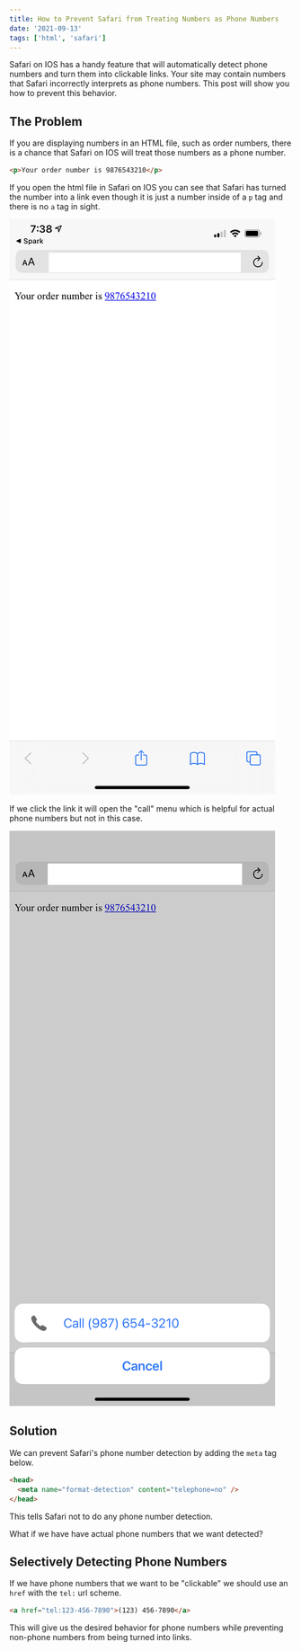 ```yaml
---
title: How to Prevent Safari from Treating Numbers as Phone Numbers
date: '2021-09-13'
tags: ['html', 'safari']
---
```


Safari on IOS has a handy feature that will automatically detect phone numbers and turn them into clickable links. Your site may contain numbers that Safari incorrectly interprets as phone numbers. This post will show you how to prevent this behavior.

## The Problem

If you are displaying numbers in an HTML file, such as order numbers, there is a chance that Safari on IOS will treat those numbers as a phone number.

```html
<p>Your order number is 9876543210</p>
```

If you open the html file in Safari on IOS you can see that Safari has turned the number into a link even though it is just a number inside of a `p` tag and there is no `a` tag in sight.

![Image of git log output](../../assets/safari-number.PNG)

If we click the link it will open the "call" menu which is helpful for actual phone numbers but not in this case.

![Image of git log output](../../assets/safari-number-clicked.PNG)

## Solution

We can prevent Safari's phone number detection by adding the `meta` tag below.

```html
<head>
  <meta name="format-detection" content="telephone=no" />
</head>
```

This tells Safari not to do any phone number detection.

What if we have have actual phone numbers that we want detected?

## Selectively Detecting Phone Numbers

If we have phone numbers that we want to be "clickable" we should use an `href` with the `tel:` url scheme.

```html
<a href="tel:123-456-7890">(123) 456-7890</a>
```

This will give us the desired behavior for phone numbers while preventing non-phone numbers from being turned into links.
